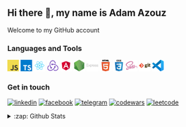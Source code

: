 ## Hi there 👋, my name is Adam Azouz

Welcome to my GitHub account

### Languages and Tools

<img height="26" src="https://raw.githubusercontent.com/github/explore/80688e429a7d4ef2fca1e82350fe8e3517d3494d/topics/javascript/javascript.png"> <img height="26" src="https://raw.githubusercontent.com/github/explore/80688e429a7d4ef2fca1e82350fe8e3517d3494d/topics/typescript/typescript.png"> <img height="26" src="https://raw.githubusercontent.com/github/explore/80688e429a7d4ef2fca1e82350fe8e3517d3494d/topics/react/react.png"> <img height="26" src="https://raw.githubusercontent.com/github/explore/80688e429a7d4ef2fca1e82350fe8e3517d3494d/topics/redux/redux.png"> <img height="26" src="https://raw.githubusercontent.com/github/explore/80688e429a7d4ef2fca1e82350fe8e3517d3494d/topics/angular/angular.png"> <img height="26" src="https://raw.githubusercontent.com/github/explore/80688e429a7d4ef2fca1e82350fe8e3517d3494d/topics/nodejs/nodejs.png"> <img height="26" src="https://raw.githubusercontent.com/github/explore/80688e429a7d4ef2fca1e82350fe8e3517d3494d/topics/express/express.png"> <img height="26" src="https://raw.githubusercontent.com/github/explore/80688e429a7d4ef2fca1e82350fe8e3517d3494d/topics/html/html.png"> <img height="26" src="https://raw.githubusercontent.com/github/explore/80688e429a7d4ef2fca1e82350fe8e3517d3494d/topics/css/css.png"> <img height="26" src="https://raw.githubusercontent.com/github/explore/80688e429a7d4ef2fca1e82350fe8e3517d3494d/topics/sass/sass.png"> <img height="26" src="https://raw.githubusercontent.com/github/explore/80688e429a7d4ef2fca1e82350fe8e3517d3494d/topics/git/git.png"> <img height="26" src="https://raw.githubusercontent.com/github/explore/80688e429a7d4ef2fca1e82350fe8e3517d3494d/topics/visual-studio-code/visual-studio-code.png">

### Get in touch

[<img src='https://cdn.jsdelivr.net/npm/simple-icons@3.0.1/icons/linkedin.svg' alt='linkedin' height='24'>](https://www.linkedin.com/in/icherya/)
[<img src='https://cdn.jsdelivr.net/npm/simple-icons@3.0.1/icons/facebook.svg' alt='facebook' height='24'>](https://www.facebook.com/icherya)
[<img src='https://cdn.jsdelivr.net/npm/simple-icons@3.0.1/icons/telegram.svg' alt='telegram' height='24'>](https://t.me/icherya/)
[<img src='https://cdn.jsdelivr.net/npm/simple-icons@3.0.1/icons/codewars.svg' alt='codewars' height='24'>](https://www.codewars.com/users/iCherya/)
[<img src='https://cdn.jsdelivr.net/npm/simple-icons@3.0.1/icons/leetcode.svg' alt='leetcode' height='24'>](https://leetcode.com/iCherya/)

<details>
  <summary>:zap: Github Stats</summary>
  <img alt="Github Stats" src="https://github-readme-stats.vercel.app/api?username=icherya&show_icons=true" />
  <img alt="Profile views" src="https://gpvc.arturio.dev/icherya" />
</details>
